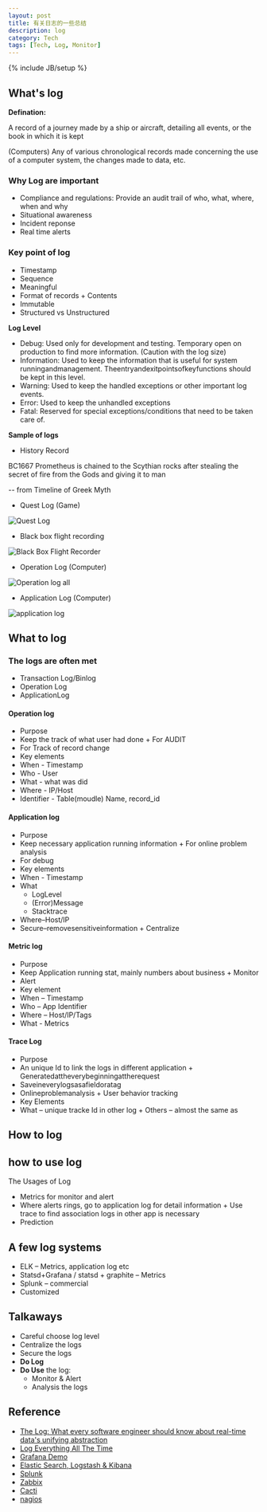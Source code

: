 ```yaml
---
layout: post
title: 有关日志的一些总结
description: log
category: Tech
tags: [Tech, Log, Monitor]
---
```

{% include JB/setup %}

## What's log

**Defination:** 

A record of a journey made by a ship or aircraft, detailing all events, or the book in which it is kept

(Computers) Any of various chronological records made concerning the use of a computer system, the changes made to data, etc.

### Why Log are important

+ Compliance and regulations: Provide an audit trail of who, what, where, when and why
+ Situational awareness
+ Incident reponse
+ Real time alerts

### Key point of log

+ Timestamp
+ Sequence
+ Meaningful
+ Format of records + Contents
+ Immutable
+ Structured vs Unstructured

**Log Level**

+ Debug: Used only for development and testing. Temporary open on production to find more information. (Caution with the log size)
+ Information: Used to keep the information that is useful for system runningandmanagement. Theentryandexitpointsofkeyfunctions should be kept in this level.
+ Warning: Used to keep the handled exceptions or other important log events.
+ Error: Used to keep the unhandled exceptions
+ Fatal: Reserved for special exceptions/conditions that need to be taken care of.

**Sample of logs**

+ History Record

BC1667 Prometheus is chained to the Scythian rocks after stealing the secret of fire from the Gods and giving it to man

  -- from Timeline of Greek Myth

+ Quest Log (Game)

![Quest Log](/images/log/questlog.png)

+ Black box flight recording

![Black Box Flight Recorder](/images/log/bbc-graphic-black-box.jpg)

+ Operation Log (Computer)

![Operation log all](/images/log/oplog_all.png)

<!-- ![Operation log by id](/images/log/oplog_byid.png)

![Operation log bymd](/images/log/oplog_bymd.png) -->

+ Application Log (Computer)

![application log](/images/log/applog.png)


## What to log

### The logs are often met

+ Transaction Log/Binlog 
+ Operation Log
+ ApplicationLog


#### Operation log

+ Purpose
+ Keep the track of what user had done + For AUDIT
+ For Track of record change
+ Key elements
+ When - Timestamp
+ Who - User
+ What - what was did
+ Where - IP/Host
+ Identifier - Table(moudle) Name, record_id


#### Application log

+ Purpose
+ Keep necessary application running information + For online problem analysis
+ For debug
+ Key elements
+ When - Timestamp 
+ What
    + LogLevel
    + (Error)Message 
    + Stacktrace
+ Where–Host/IP
+ Secure–removesensitiveinformation + Centralize


#### Metric log

+ Purpose
+ Keep Application running stat, mainly numbers about business + Monitor
+ Alert
+ Key element
+ When – Timestamp
+ Who – App Identifier 
+ Where – Host/IP/Tags 
+ What - Metrics

#### Trace Log

+ Purpose
+ An unique Id to link the logs in different application + Generatedattheverybeginningattherequest
+ Saveineverylogsasafieldoratag
+ Onlineproblemanalysis + User behavior tracking
+ Key Elements
+ What – unique tracke Id in other log + Others – almost the same as


## How to log


## how to use log

The Usages of Log

+ Metrics for monitor and alert
+ Where alerts rings, go to application log for detail information + Use trace to find association logs in other app is necessary
+ Prediction

## A few log systems

+ ELK – Metrics, application log etc
+ Statsd+Grafana / statsd + graphite – Metrics 
+ Splunk – commercial
+ Customized

## Talkaways

+ Careful choose log level 
+ Centralize the logs
+ Secure the logs
+ **Do Log**
+ **Do Use** the log:
    - Monitor & Alert 
    - Analysis the logs

## Reference

+ [The Log: What every software engineer should know about real-time data's unifying abstraction](https://engineering.linkedin.com/distributed-systems/log-what-every-software-engineer-should-know-about-real-time-datas-unifying)
+ [Log Everything All The Time](http://highscalability.com/log-everything-all-time)
+ [Grafana Demo](http://play.grafana.org/)
+ [Elastic Search, Logstash & Kibana](https://www.elastic.co/guide/index.html)
+ [Splunk](http://www.splunk.com/)
+ [Zabbix](https://www.zabbix.com/)
+ [Cacti](http://cacti.net/)
+ [nagios](https://www.nagios.org/)